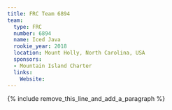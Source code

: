 ```yaml
---
title: FRC Team 6894
team:
  type: FRC
  number: 6894
  name: Iced Java
  rookie_year: 2018
  location: Mount Holly, North Carolina, USA
  sponsors:
  - Mountain Island Charter
  links:
    Website:
---
```


{% include remove_this_line_and_add_a_paragraph %}